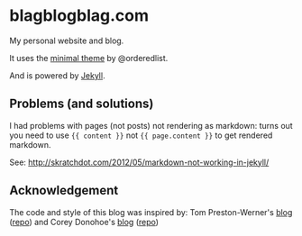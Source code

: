 blagblogblag.com
================
My personal website and blog.

It uses the
[minimal theme](http://github.com/orderedlist/minimal) by @orderedlist.

And is powered by [Jekyll](http://github.com/mojombo/jekyll).

Problems (and solutions)
------------------------
I had problems with pages (not posts) not rendering as markdown: turns out you
need to use `{{ content }}` not `{{ page.content }}` to get rendered markdown.

See: <http://skratchdot.com/2012/05/markdown-not-working-in-jekyll/>

Acknowledgement
---------------
The code and style of this blog was inspired by:
Tom Preston-Werner's [blog](http://tom.preston-werner.com/) ([repo](http://github.com/mojombo/mojombo.github.io))
and Corey Donohoe's [blog](http://www.atmos.org/) ([repo](http://github.com/atmos/atmos.github.io))


